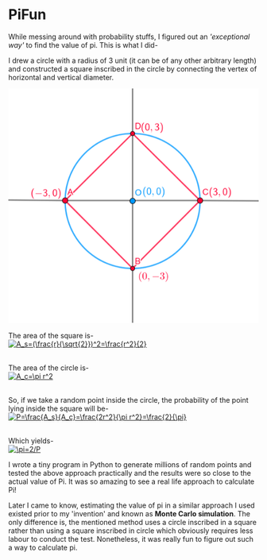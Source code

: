 # PiFun
While messing around with probability stuffs, I figured out an *'exceptional way'*  to find the value of pi. This is what I did-

I drew a circle with a radius of 3 unit (it can be of any other arbitrary length) and constructed a square inscribed in the circle by connecting the vertex of horizontal and vertical diameter.

![Square inscribed in circle](https://github.com/shahriarabdullah/PiFun/blob/master/fig_final.PNG)

The area of the square is-<br/>
<a href="http://www.codecogs.com/eqnedit.php?latex=A_s=(\frac{r}{\sqrt{2}})^2=\frac{r^2}{2}" target="_blank"><img src="http://latex.codecogs.com/gif.latex?A_s=(\sqrt{2}r)^2=2r^2" title="A_s=(\frac{r}{\sqrt{2}})^2=\frac{r^2}{2}" /></a>

<br/>The area of the circle is-<br/>
<a href="http://www.codecogs.com/eqnedit.php?latex=A_c=\pi&space;r^2" target="_blank"><img src="http://latex.codecogs.com/gif.latex?A_c=\pi&space;r^2" title="A_c=\pi r^2" /></a>

<br/>So, if we take a random point inside the circle, the probability of the point lying inside the square will be-<br/>
<a href="http://www.codecogs.com/eqnedit.php?latex=P=\frac{A_s}{A_c}=\frac{r^2/2}{\pi&space;r^2}=\frac{1}{2\pi}" target="_blank"><img src="http://latex.codecogs.com/gif.latex?P=\frac{A_s}{A_c}=\frac{2r^2}{\pi&space;r^2}=\frac{2}{\pi}" title="P=\frac{A_s}{A_c}=\frac{2r^2}{\pi r^2}=\frac{2}{\pi}" /></a>

<br/>Which yields-<br/>
<a href="http://www.codecogs.com/eqnedit.php?latex=\pi=2/P" target="_blank"><img src="http://latex.codecogs.com/gif.latex?\pi=2/P" title="\pi=2/P" /></a>
<br/>

I wrote a tiny program in Python to generate millions of random points and tested the above approach practically and the results were so close to the actual value of Pi. It was so amazing to see a real life approach to calculate Pi!

Later I came to know, estimating the value of pi in a similar approach I used existed prior to my 'invention' and known as **Monte Carlo simulation**. The only difference is, the mentioned method uses a circle inscribed in a square rather than using a square inscribed in circle which obviously requires less labour to conduct the test. Nonetheless, it was really fun to figure out such a way to calculate pi.
